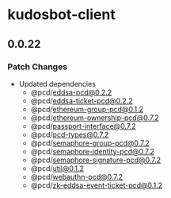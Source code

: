 # kudosbot-client

## 0.0.22

### Patch Changes

- Updated dependencies
  - @pcd/eddsa-pcd@0.2.2
  - @pcd/eddsa-ticket-pcd@0.2.2
  - @pcd/ethereum-group-pcd@0.1.2
  - @pcd/ethereum-ownership-pcd@0.7.2
  - @pcd/passport-interface@0.7.2
  - @pcd/pcd-types@0.7.2
  - @pcd/semaphore-group-pcd@0.7.2
  - @pcd/semaphore-identity-pcd@0.7.2
  - @pcd/semaphore-signature-pcd@0.7.2
  - @pcd/util@0.1.2
  - @pcd/webauthn-pcd@0.7.2
  - @pcd/zk-eddsa-event-ticket-pcd@0.1.2
